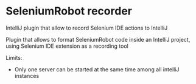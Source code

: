 
# SeleniumRobot recorder
IntelliJ plugin that allow to record Selenium IDE actions to IntelliJ

<!-- Plugin description -->
Plugin that allows to format SeleniumRobot code inside an IntelliJ project, using Selenium IDE extension as a recording tool
<!-- Plugin description end -->

Limits: 
- Only one server can be started at the same time among all intelliJ instances
